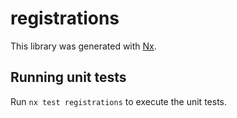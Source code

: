 # registrations

This library was generated with [Nx](https://nx.dev).

## Running unit tests

Run `nx test registrations` to execute the unit tests.
